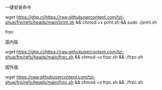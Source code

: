 一键安装命令

wget https://ghp.ci/https://raw.githubusercontent.com/tzi-shue/frp/refs/heads/main/print.sh && chmod +x print.sh && sudo ./print.sh




frpc

国内版

wget https://ghp.ci/https://raw.githubusercontent.com/tzi-shue/frp/refs/heads/main/frpc.sh && chmod +x frpc.sh && ./frpc.sh

国外版

wget https://raw.githubusercontent.com/tzi-shue/frp/refs/heads/main/frpc.sh && chmod +x frpc.sh && ./frpc.sh
